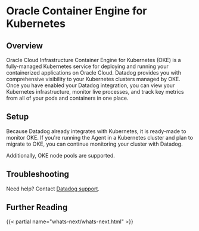 # Oracle Container Engine for Kubernetes

## Overview

Oracle Cloud Infrastructure Container Engine for Kubernetes (OKE) is a fully-managed Kubernetes service for deploying and running your containerized applications on Oracle Cloud. Datadog provides you with comprehensive visibility to your Kubernetes clusters managed by OKE. Once you have enabled your Datadog integration, you can view your Kubernetes infrastructure, monitor live processes, and track key metrics from all of your pods and containers in one place.

## Setup

Because Datadog already integrates with Kubernetes, it is ready-made to monitor OKE. If you're running the Agent in a Kubernetes cluster and plan to migrate to OKE, you can continue monitoring your cluster with Datadog.

Additionally, OKE node pools are supported.


## Troubleshooting

Need help? Contact [Datadog support][1].

## Further Reading

{{< partial name="whats-next/whats-next.html" >}}

[1]: https://docs.datadoghq.com/help/